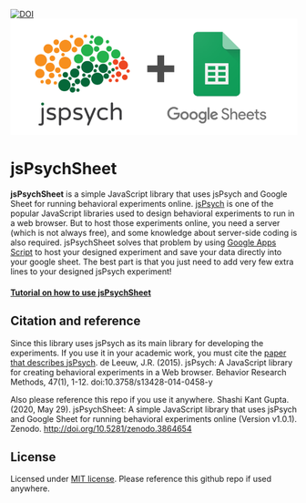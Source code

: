 [![DOI](https://zenodo.org/badge/265108176.svg)](https://zenodo.org/badge/latestdoi/265108176)
![banner](images/jsPsychSheet.png)

# jsPsychSheet

**jsPsychSheet** is a simple JavaScript library that uses jsPsych and Google Sheet for running behavioral experiments online. [jsPsych](https://www.jspsych.org/) is one of the popular JavaScript libraries used to design behavioral experiments to run in a web browser. But to host those experiments online, you need a server (which is not always free), and some knowledge about server-side coding is also required. jsPsychSheet solves that problem by using [Google Apps Script](https://developers.google.com/apps-script) to host your designed experiment and save your data directly into your google sheet. The best part is that you just need to add very few extra lines to your designed jsPsych experiment!

#### [Tutorial on how to use jsPsychSheet](tutorial.md)

## Citation and reference
Since this library uses jsPsych as its main library for developing the experiments. If you use it in your academic work, you must cite the [paper that describes jsPsych](http://link.springer.com/article/10.3758%2Fs13428-014-0458-y).
de Leeuw, J.R. (2015). jsPsych: A JavaScript library for creating behavioral experiments in a Web browser. Behavior Research Methods, 47(1), 1-12. doi:10.3758/s13428-014-0458-y

Also please reference this repo if you use it anywhere. 
Shashi Kant Gupta. (2020, May 29). jsPsychSheet: A simple JavaScript library that uses jsPsych and Google Sheet for running behavioral experiments online (Version v1.0.1). Zenodo. http://doi.org/10.5281/zenodo.3864654 

## License
Licensed under [MIT license](LICENSE). Please reference this github repo if used anywhere.
